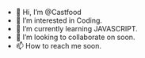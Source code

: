 - 👋 Hi, I’m @Castfood
- 👀 I’m interested in Coding.
- 🌱 I’m currently learning JAVASCRIPT.
- 💞️ I’m looking to collaborate on soon.
- 📫 How to reach me soon.

<!---
Castfood/Castfood is a ✨ special ✨ repository because its `README.md` (this file) appears on your GitHub profile.
You can click the Preview link to take a look at your changes.
--->
